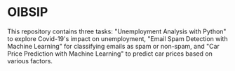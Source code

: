 # OIBSIP
This repository contains three tasks: "Unemployment Analysis with Python" to explore Covid-19's impact on unemployment, "Email Spam Detection with Machine Learning" for classifying emails as spam or non-spam, and "Car Price Prediction with Machine Learning" to predict car prices based on various factors.
